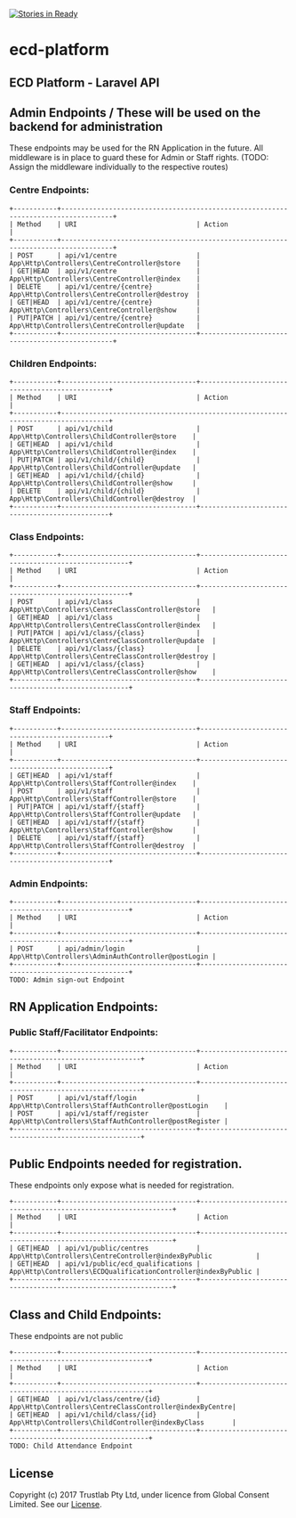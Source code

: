 [![Stories in Ready](https://badge.waffle.io/TrustlabTech/ecd-platform.png?label=ready&title=Ready)](https://waffle.io/TrustlabTech/ecd-platform?utm_source=badge)
# ecd-platform
## ECD Platform - Laravel API


## Admin Endpoints / These will be used on the backend for administration
These endpoints may be used for the RN Application in the future. All middleware
is in place to guard these for Admin or Staff rights. (TODO: Assign the middleware
 individually to the respective routes)


### Centre Endpoints:
```
+-----------+-----------------------------------------------------------------------------------+
| Method    | URI                              | Action                                         |
+-----------+-----------------------------------------------------------------------------------+
| POST      | api/v1/centre                    | App\Http\Controllers\CentreController@store    |
| GET|HEAD  | api/v1/centre                    | App\Http\Controllers\CentreController@index    |
| DELETE    | api/v1/centre/{centre}           | App\Http\Controllers\CentreController@destroy  |
| GET|HEAD  | api/v1/centre/{centre}           | App\Http\Controllers\CentreController@show     |
| PUT|PATCH | api/v1/centre/{centre}           | App\Http\Controllers\CentreController@update   |
+-----------+----------------------------------+------------------------------------------------+
```

### Children Endpoints:
```
+-----------+----------------------------------+-----------------------------------------------+
| Method    | URI                              | Action                                        |
+-----------+----------------------------------------------------------------------------------+
| POST      | api/v1/child                     | App\Http\Controllers\ChildController@store    |
| GET|HEAD  | api/v1/child                     | App\Http\Controllers\ChildController@index    |
| PUT|PATCH | api/v1/child/{child}             | App\Http\Controllers\ChildController@update   |
| GET|HEAD  | api/v1/child/{child}             | App\Http\Controllers\ChildController@show     |
| DELETE    | api/v1/child/{child}             | App\Http\Controllers\ChildController@destroy  |
+-----------+----------------------------------+-----------------------------------------------+
```

### Class Endpoints:
```
+-----------+----------------------------------+----------------------------------------------------+
| Method    | URI                              | Action                                             |
+-----------+----------------------------------+----------------------------------------------------+
| POST      | api/v1/class                     | App\Http\Controllers\CentreClassController@store   |
| GET|HEAD  | api/v1/class                     | App\Http\Controllers\CentreClassController@index   |
| PUT|PATCH | api/v1/class/{class}             | App\Http\Controllers\CentreClassController@update  |
| DELETE    | api/v1/class/{class}             | App\Http\Controllers\CentreClassController@destroy |
| GET|HEAD  | api/v1/class/{class}             | App\Http\Controllers\CentreClassController@show    |
+-----------+----------------------------------+----------------------------------------------------+
```

### Staff Endpoints:
```
+-----------+----------------------------------+-----------------------------------------------+
| Method    | URI                              | Action                                        |
+-----------+----------------------------------+-----------------------------------------------+
| GET|HEAD  | api/v1/staff                     | App\Http\Controllers\StaffController@index    |
| POST      | api/v1/staff                     | App\Http\Controllers\StaffController@store    |
| PUT|PATCH | api/v1/staff/{staff}             | App\Http\Controllers\StaffController@update   |
| GET|HEAD  | api/v1/staff/{staff}             | App\Http\Controllers\StaffController@show     |
| DELETE    | api/v1/staff/{staff}             | App\Http\Controllers\StaffController@destroy  |
+-----------+----------------------------------+-----------------------------------------------+
```

### Admin Endpoints:
```
+-----------+----------------------------------+----------------------------------------------------+
| Method    | URI                              | Action                                             |
+-----------+----------------------------------+----------------------------------------------------+
| POST      | api/admin/login                  | App\Http\Controllers\AdminAuthController@postLogin |
+-----------+----------------------------------+----------------------------------------------------+
TODO: Admin sign-out Endpoint
```

## RN Application Endpoints:

### Public Staff/Facilitator Endpoints:
```
+-----------+----------------------------------+-------------------------------------------------------+
| Method    | URI                              | Action                                                |
+-----------+----------------------------------+-------------------------------------------------------+
| POST      | api/v1/staff/login               | App\Http\Controllers\StaffAuthController@postLogin    |
| POST      | api/v1/staff/register            | App\Http\Controllers\StaffAuthController@postRegister |
+-----------+----------------------------------+-------------------------------------------------------+
```

## Public Endpoints needed for registration.
These endpoints only expose what is needed for registration.
```
+-----------+----------------------------------+---------------------------------------------------------------+
| Method    | URI                              | Action                                                        |
+-----------+----------------------------------+---------------------------------------------------------------+
| GET|HEAD  | api/v1/public/centres            | App\Http\Controllers\CentreController@indexByPublic           |
| GET|HEAD  | api/v1/public/ecd_qualifications | App\Http\Controllers\ECDQualificationController@indexByPublic |
+-----------+----------------------------------+---------------------------------------------------------------+
```

## Class and Child Endpoints:
These endpoints are not public
```
+-----------+----------------------------------+---------------------------------------------------------+
| Method    | URI                              | Action                                                  |
+-----------+----------------------------------+---------------------------------------------------------+
| GET|HEAD  | api/v1/class/centre/{id}         | App\Http\Controllers\CentreClassController@indexByCentre|
| GET|HEAD  | api/v1/child/class/{id}          | App\Http\Controllers\ChildController@indexByClass       |
+-----------+----------------------------------+---------------------------------------------------------+
TODO: Child Attendance Endpoint
```

## License

Copyright (c) 2017 Trustlab Pty Ltd, under licence from Global Consent Limited. See our [License](https://github.com/TrustlabTech/ecd-platform/blob/master/LICENSE.md).
